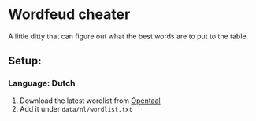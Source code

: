 # Wordfeud cheater

A little ditty that can figure out what the best words are to put to the table.

## Setup:

### Language: Dutch
1. Download the latest wordlist from [Opentaal](https://github.com/OpenTaal/opentaal-wordlist)
2. Add it under `data/nl/wordlist.txt`
